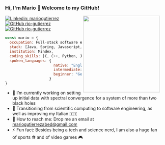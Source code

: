 ### Hi, I'm Mario 👋 Welcome to my GitHub!
<img align='right' src="https://media.giphy.com/media/qgQUggAC3Pfv687qPC/giphy.gif" width="250">

[![Linkedin: mariogutierrez](https://img.shields.io/badge/-mariogutierrez-blue?style=flat-square&logo=Linkedin&logoColor=white&link=https://www.linkedin.com/in/mario-gutierrez-abed/)](https://www.linkedin.com/in/mario-gutierrez-abed/)
[![GitHub rio-gutierrez](https://img.shields.io/github/followers/rio-gutierrez?label=follow&style=social)](https://github.com/rio-gutierrez)
[![GitHub rio-gutierrez](https://img.shields.io/badge/-MyWebpage-yellowgreen?style=flat-square&logo=superuser&logoColor=white&link=https://rio-gutierrez.github.io)](https://rio-gutierrez.github.io)

```javascript
const mario = {
  occupation: Full-stack software engineer,
  stack: [Java, Spring, Javascript, React], 
  institution: Mindex,
  coding_skills: [C, C++, Python, Java, Docker, SQL, MongoDB],
  spoken_languages: {
                      native: "English", "Spanish",
                      intermediate: "Italian",
                      beginner: "German"
                    }
}
```

- 🔭 I’m currently working on setting up initial data with spectral convergence for a system of more than two black holes
- 🌱 Transitioning from scientific computing to software engineering, as well as improving my Italian :it:
- 📨 How to reach me: Drop me an email at mariogutierrezabed@gmail.com
- ⚡ Fun fact: Besides being a tech and science nerd, I am also a huge fan of sports ⚽️ and of video games 🎮
